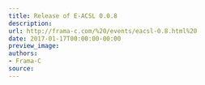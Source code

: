 ```yaml
---
title: Release of E-ACSL 0.0.8
description:
url: http://frama-c.com/%20/events/eacsl-0.8.html%20
date: 2017-01-17T00:00:00-00:00
preview_image:
authors:
- Frama-C
source:
---
```



